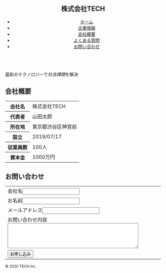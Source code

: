 <!DOCTYPE html>
<html lang="ja">
<head>
	<meta charset="UTF-8">
	<meta name="viewport" content="width=device-width, initial-scale=1.0">
	<title>株式会社TECH</title>
</head>
<body>
	<header>
		<nav>
		<h1>株式会社TECH</h1>
		<ul>
			<li><a href="#">ホーム</a></li>
			<li><a href="#">企業情報</a></li>
			<li><a href="#">会社概要</a></li>
			<li><a href="#">よくある質問</a></li>
			<li><a href="#">お問い合わせ</a></li>
		</ul>
		</nav>
	</header>
	<main>
		<img src="html-test/mv.png" alt="">
		<p>最新のテクノロジーで<em>社会課題</em>を解決</p>
		<h2>会社概要</h2>
		<table>
			<tr>
				<th>会社名</th>
				<td>株式会社TECH</td>
			</tr>
			<tr>
				<th>代表者</th>
				<td>山田太郎</td>
			</tr>
			<tr>
				<th>所在地</th>
				<td>東京都渋谷区神宮前</td>
			</tr>
			<tr>
				<th>設立</th>
				<td>2019/07/17</td>
			</tr>
			<tr>
				<th>従業員数</th>
				<td>100人</td>
			</tr>
			<tr>
				<th>資本金</th>
				<td>1000万円</td>
			</tr>
		</table>
	</main>
	<footer>
		<h2>お問い合わせ</h2>
		<table>
		<form action="detail.html" method="post">
			<tr>
                <td><label>会社名<input type="text" /></label></td>
			</tr>
			<tr>
			    <td><label>お名前<input type="name" /></label></td>
			</tr>
			<tr>
			    <td><label>メールアドレス<input type="email" /></label></td>
			</tr>
			<tr>
				<td>
				<label>お問い合わせ内容
				<textarea name="textarea" cols="50" rows="5"></textarea></label>
				</td>
			</tr>
			<tr>
				<td><input type="submit" value="お申し込み"/></td>
			</tr>
		</form>
		</table>
		<small>&copy; 2020 TECH inc.</small>
	</footer>
</body>
</html>
